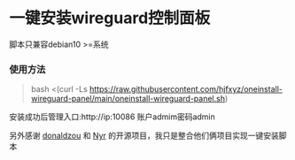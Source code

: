 # 一键安装wireguard控制面板

脚本只兼容debian10 >=系统

### 使用方法

> bash <(curl -Ls https://raw.githubusercontent.com/hjfxyz/oneinstall-wireguard-panel/main/oneinstall-wireguard-panel.sh)

安装成功后管理入口:http://ip:10086 账户admim密码admin

另外感谢 [donaldzou](https://github.com/donaldzou/WGDashboard ) 和 [Nyr](https://github.com/Nyr/wireguard-install) 的开源项目，我只是整合他们俩项目实现一键安装脚本
